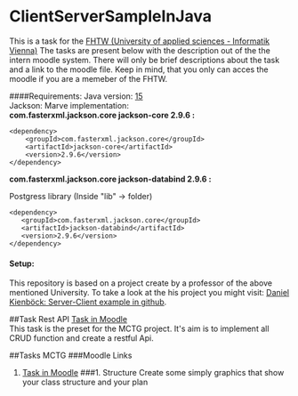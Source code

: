 # ClientServerSampleInJava
This is a task for the [FHTW (University of applied sciences - Informatik Vienna)](https://www.technikum-wien.at/)
The tasks are present below with the description out of the the intern moodle system.
There will only be brief descriptions about the task and a link to the moodle file.
Keep in mind, that you only can acces the moodle if you are a memeber of the FHTW.

####Requirements:
Java version: [15](https://www.chip.de/downloads/Java-SDK-64-Bit_47299013.html)
<br>
Jackson: Marve implementation:
<br>
__<dependency>
    <groupId>com.fasterxml.jackson.core</groupId>
    <artifactId>jackson-core</artifactId>
    <version>2.9.6</version>
</dependency>:__
```
<dependency>
    <groupId>com.fasterxml.jackson.core</groupId>
    <artifactId>jackson-core</artifactId>
    <version>2.9.6</version>
</dependency>
```
__<dependency>
   <groupId>com.fasterxml.jackson.core</groupId>
   <artifactId>jackson-databind</artifactId>
   <version>2.9.6</version>
</dependency>:__

Postgress library (Inside "lib" -> folder)

```
<dependency>
   <groupId>com.fasterxml.jackson.core</groupId>
   <artifactId>jackson-databind</artifactId>
   <version>2.9.6</version>
</dependency>
```
#### Setup:
This repository is based on a project create by a professor of the above mentioned University.
To take a look at the his project you might visit: [Daniel Kienböck: Server-Client example in github](https://github.com/kienboec/ClientServerSampleInJava.git).

##Task Rest API
[Task in Moodle](https://moodle.technikum-wien.at/pluginfile.php/822759/mod_resource/content/0/REST_HTTP-based%20plain-text%20Webservices.pdf)  
This task is the preset for the MCTG project.
It's aim is to implement all CRUD function and create a restful Api.

##Tasks MCTG
###Moodle Links
1. [Task in Moodle](https://moodle.technikum-wien.at/mod/assign/view.php?id=567916)
###1. Structure
Create some simply graphics that show your class structure and your plan

